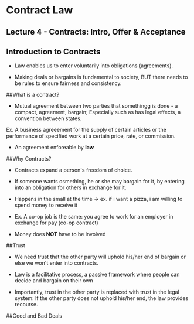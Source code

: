 # Contract Law

## Lecture 4 - Contracts: Intro, Offer & Acceptance

## Introduction to Contracts

- Law enables us to enter voluntarily into obligations (agreements).

- Making deals or bargains is fundamental to society, BUT there needs
to be rules to ensure fairness and consistency.

##What is a contract?

- Mutual agreement between two parties that somethingg is done - a
compact, agreement, bargain; Especially such as has legal effects,
a convention between states.

Ex. A business agreeement for the supply of certain articles or the
performance of specified work at a certain price, rate, or commission.

- An agreement enforeable by **law**

##Why Contracts?

- Contracts expand a person's freedom of choice.

- If someone wants osmething, he or she may bargain for it, by entering
into an obligation for others in exchange for it.

- Happens in the small at the time -> ex. if i want a pizza,
i am willing to spend money to receive it

- Ex. A co-op job is the same: you agree to work for an employer in
exchange for pay (co-op contract)

- Money does **NOT** have to be involved

##Trust

- We need trust that the other party will uphold his/her end of bargain or
else we won't enter into contracts.

- Law is a facilitative process, a passive framework where people can decide
and bargain on their own

- Importantly, trust in the other party is replaced with trust in the legal system:
If the other party does not uphold his/her end, the law provides recourse.

##Good and Bad Deals
